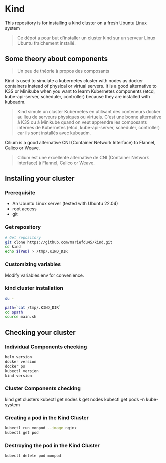 # Kind
This repository is for installing a kind cluster on a fresh Ubuntu Linux system
> Ce dépot a pour but d'installer un cluster kind sur un serveur Linux Ubuntu fraichement installé.


## Some theory about components
> Un peu de théorie à propos des composants

Kind is used to simulate a kubernetes cluster with nodes as docker containers instead of physical or virtual servers. It is a good alternative to K3S or Minikube when you want to learm Kubernetes components (etcd, kube-api-server, scheduler, controller) because they are installed with kubeadm.

> Kind simule un cluster Kubernetes en utilisant des conteneurs docker au lieu de serveurs physiques ou virtuels. C'est une bonne alternative à K3S ou à Minikube quand on veut apprendre les composants internes de Kubernetes (etcd, kube-api-server, scheduler, controller) car ils sont installés avec kubeadm.

Cilium is a good alternative CNI (Container Network Interface) to Flannel, Calico or Weave.
> Cilium est une excellente alternative de CNI (Container Network Interface) à Flannel, Calico or Weave.

## Installing  your cluster
### Prerequisite
- An Ubuntu Linux server (tested with Ubuntu 22.04)
- root access
- git

### Get repository
```bash
# Get repository
git clone https://github.com/mariefdu45/kind.git
cd kind
echo ${PWD} > /tmp/.KIND_DIR
```
### Customizing variables
Modify variables.env for convenience.

### kind cluster installation
```bash
su -
```
```bash
path=`cat /tmp/.KIND_DIR`
cd $path
source main.sh
```

## Checking your cluster
### Individual Components checking
```bash
helm version
docker version
docker ps
kubectl version
kind version
```
### Cluster Components checking
kind get clusters
kubectl get nodes
k get nodes
kubectl get pods -n kube-system 

### Creating a pod in the Kind Cluster
```bash
kubectl run monpod --image nginx
kubectl get pod
```
### Destroying the pod in the Kind Cluster
```bash
kubectl delete pod monpod
```


